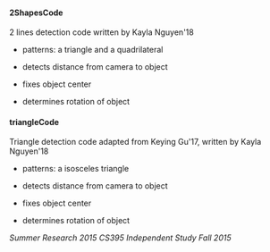 #### 2ShapesCode
2 lines detection code written by Kayla Nguyen'18

* patterns: a triangle and a quadrilateral

* detects distance from camera to object

* fixes object center

* determines rotation of object

#### triangleCode
Triangle detection code adapted from Keying Gu'17, written by Kayla Nguyen'18

* patterns: a isosceles triangle 

* detects distance from camera to object

* fixes object center

* determines rotation of object

*Summer Research 2015*
*CS395 Independent Study Fall 2015*
